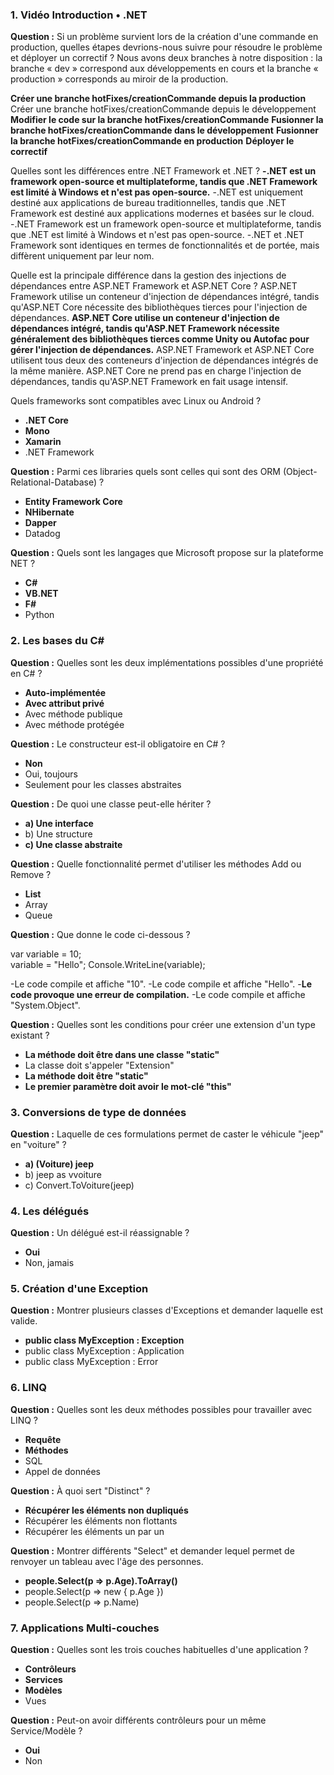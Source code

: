 ### 1. Vidéo Introduction • .NET

**Question :**
Si un problème survient lors de la création d'une commande en production, 
quelles étapes devrions-nous suivre pour résoudre le problème et déployer un correctif ? 
Nous avons deux branches à notre disposition : 
la branche « dev » correspond aux développements en cours
et la branche « production » corresponds au miroir de la production.

**Créer une branche hotFixes/creationCommande depuis la production**
Créer une branche hotFixes/creationCommande depuis le développement 
**Modifier le code sur la branche hotFixes/creationCommande**
**Fusionner la branche hotFixes/creationCommande dans le développement**
**Fusionner la branche hotFixes/creationCommande en production**
**Déployer le correctif**



Quelles sont les différences entre .NET Framework et .NET ?
**-.NET est un framework open-source et multiplateforme, tandis que .NET Framework est limité à Windows et n'est pas open-source.**
-.NET est uniquement destiné aux applications de bureau traditionnelles, tandis que .NET Framework est destiné aux applications modernes et basées sur le cloud.
-.NET Framework est un framework open-source et multiplateforme, tandis que .NET est limité à Windows et n'est pas open-source.
-.NET et .NET Framework sont identiques en termes de fonctionnalités et de portée, mais diffèrent uniquement par leur nom.


Quelle est la principale différence dans la gestion des injections de dépendances entre ASP.NET Framework et ASP.NET Core ?
ASP.NET Framework utilise un conteneur d'injection de dépendances intégré, tandis qu'ASP.NET Core nécessite des bibliothèques tierces pour l'injection de dépendances.
**ASP.NET Core utilise un conteneur d'injection de dépendances intégré, tandis qu'ASP.NET Framework nécessite généralement des bibliothèques tierces comme Unity ou Autofac pour gérer l'injection de dépendances.**
ASP.NET Framework et ASP.NET Core utilisent tous deux des conteneurs d'injection de dépendances intégrés de la même manière.
ASP.NET Core ne prend pas en charge l'injection de dépendances, tandis qu'ASP.NET Framework en fait usage intensif.


Quels frameworks sont compatibles avec Linux ou Android ?
- **.NET Core**
- **Mono**
- **Xamarin**
- .NET Framework

**Question :**
Parmi ces libraries quels sont celles qui sont des ORM (Object-Relational-Database) ?
- **Entity Framework Core**
- **NHibernate**
- **Dapper**
- Datadog

**Question :**
Quels sont les langages que Microsoft propose sur la plateforme NET ?
- **C#**
- **VB.NET**
- **F#**
- Python

### 2. Les bases du C#

**Question :**
Quelles sont les deux implémentations possibles d'une propriété en C# ?
- **Auto-implémentée**
- **Avec attribut privé**
- Avec méthode publique
- Avec méthode protégée

**Question :**
Le constructeur est-il obligatoire en C# ?
- **Non**
- Oui, toujours
- Seulement pour les classes abstraites

**Question :**
De quoi une classe peut-elle hériter ?
- **a) Une interface**
- b) Une structure
- **c) Une classe abstraite**

**Question :**
Quelle fonctionnalité permet d'utiliser les méthodes Add ou Remove ?
- **List**
- Array
- Queue

**Question :**
Que donne le code ci-dessous ?

var variable = 10;   
variable = "Hello"; 
Console.WriteLine(variable);

-Le code compile et affiche "10".
-Le code compile et affiche "Hello".
-**Le code provoque une erreur de compilation.**
-Le code compile et affiche "System.Object".

**Question :**
Quelles sont les conditions pour créer une extension d'un type existant ?
- **La méthode doit être dans une classe "static"**
- La classe doit s'appeler "Extension"
- **La méthode doit être "static"**
- **Le premier paramètre doit avoir le mot-clé "this"**

### 3. Conversions de type de données

**Question :**
Laquelle de ces formulations permet de caster le véhicule "jeep" en "voiture" ?
- **a) (Voiture) jeep**
- b) jeep as vvoiture
- c) Convert.ToVoiture(jeep)

### 4. Les délégués

**Question :**
Un délégué est-il réassignable ?
- **Oui**
- Non, jamais

### 5. Création d'une Exception

**Question :**
Montrer plusieurs classes d'Exceptions et demander laquelle est valide.
- **public class MyException : Exception**
- public class MyException : Application
- public class MyException : Error

### 6. LINQ

**Question :**
Quelles sont les deux méthodes possibles pour travailler avec LINQ ?
- **Requête**
- **Méthodes**
- SQL
- Appel de données

**Question :**
À quoi sert "Distinct" ?
- **Récupérer les éléments non dupliqués**
- Récupérer les éléments non flottants
- Récupérer les éléments un par un

**Question :**
Montrer différents "Select" et demander lequel permet de renvoyer un tableau avec l'âge des personnes.
- **people.Select(p => p.Age).ToArray()**
- people.Select(p => new { p.Age })
- people.Select(p => p.Name)

### 7. Applications Multi-couches

**Question :**
Quelles sont les trois couches habituelles d'une application ?
- **Contrôleurs**
- **Services**
- **Modèles**
- Vues

**Question :**
Peut-on avoir différents contrôleurs pour un même Service/Modèle ?
- **Oui**
- Non